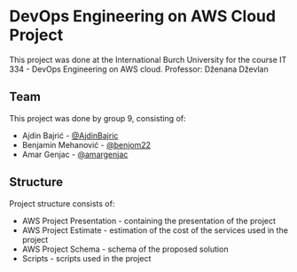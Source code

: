
# DevOps Engineering on AWS Cloud Project

This project was done at the International Burch University for the course IT 334 - DevOps Engineering on AWS cloud.
Professor: Dženana Dževlan

## Team
This project was done by group 9, consisting of:

- Ajdin Bajrić - [@AjdinBajric](https://github.com/AjdinBajric)
- Benjamin Mehanović - [@benjom22](https://github.com/benjom22)
- Amar Genjac - [@amargenjac](https://github.com/amargenjac)

## Structure

Project structure consists of:
 - AWS Project Presentation - containing the presentation of the project
 - AWS Project Estimate - estimation of the cost of the services used in the project
 - AWS Project Schema - schema of the proposed solution
 - Scripts - scripts used in the project
